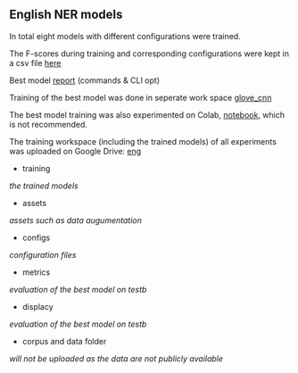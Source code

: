 ## English NER models

In total eight models with different configurations were trained. 

The F-scores during training and corresponding configurations were kept in a csv file [here](https://github.com/JINHXu/CoNLL03_SpaCy_v3/blob/main/eng/config_fscore.csv)

Best model [report](https://github.com/JINHXu/CoNLL03_SpaCy_v3/blob/main/eng/report.md) (commands & CLI opt)

Training of the best model was done in seperate work space [glove_cnn](https://drive.google.com/drive/folders/1MWI4ALzylwmyfeVKWFguFasIoJ2xn9hR)

The best model training was also experimented on Colab, [notebook](https://github.com/JINHXu/CoNLL03_SpaCy_v3/blob/main/eng/CoNLL03_eng_SpaCyV3.ipynb), which is not recommended.

The training workspace (including the trained models) of all experiments was uploaded on Google Drive: [eng](https://drive.google.com/drive/folders/18qkzPxCxh1PX6p3KtzS37vZPKUEHz40g)


* training 

_the trained models_

* assets 

_assets such as data augumentation_

* configs 

_configuration files_

* metrics 

_evaluation of the best model on testb_

* displacy 

_evaluation of the best model on testb_

* corpus and data folder 

_will not be uploaded as the data are not publicly available_


